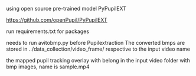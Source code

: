 using open source pre-trained model PyPupilEXT

https://github.com/openPupil/PyPupilEXT

run requirements.txt for packages

needs to run avitobmp.py before Pupilextraction
The converted bmps are stored in ../data_collection/video_frame/
respective to the input video name

the mapped pupil tracking overlay with belong in the input video folder
with bmp images, name is sample.mp4
